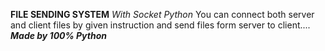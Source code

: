 ******FILE SENDING SYSTEM******
_With Socket Python_ 
You can connect both server and client files by given instruction and send files form server to client.... 
***Made by 100% Python***

